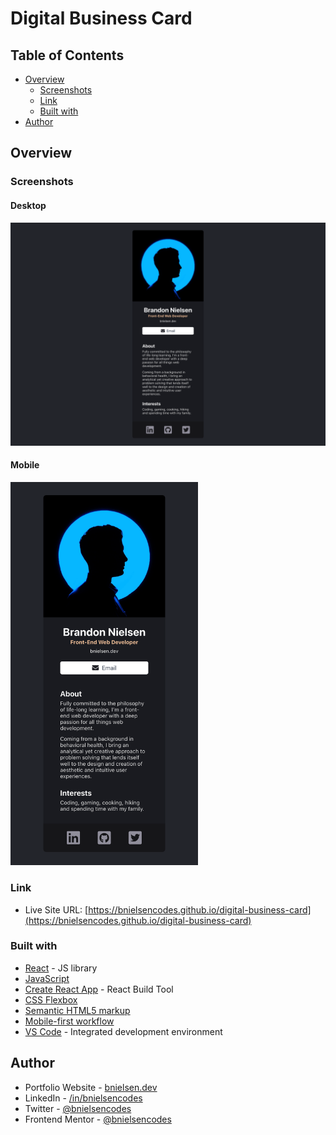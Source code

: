 # Digital Business Card

## Table of Contents

- [Overview](#overview)
  - [Screenshots](#screenshots)
  - [Link](#link)
  - [Built with](#built-with)
- [Author](#author)

## Overview

### Screenshots

#### Desktop

![screenshot of Digital Business Card desktop website](src/assets/images/screenshots/desktop-updated.png)

#### Mobile

<img src="src/assets/images/screenshots/mobile.png" alt="screenshot of Digital Business Card mobile website" width="300">

### Link

- Live Site URL: [https://bnielsencodes.github.io/digital-business-card](https://bnielsencodes.github.io/digital-business-card)

### Built with

- [React](https://reactjs.org/) - JS library
- [JavaScript](https://developer.mozilla.org/en-US/docs/Web/JavaScript)
- [Create React App](https://create-react-app.dev/) - React Build Tool
- [CSS Flexbox](https://developer.mozilla.org/en-US/docs/Learn/CSS/CSS_layout/Flexbox)
- [Semantic HTML5 markup](https://www.w3schools.com/html/html5_semantic_elements.asp)
- [Mobile-first workflow](https://developer.mozilla.org/en-US/docs/Learn/CSS/CSS_layout/Responsive_Design)
- [VS Code](https://code.visualstudio.com/) - Integrated development environment

## Author

- Portfolio Website - [bnielsen.dev](https://bnielsen.dev)
- LinkedIn - [/in/bnielsencodes](https://linkedin.com/in/bnielsencodes)
- Twitter - [@bnielsencodes](https://twitter.com/bnielsencodes)
- Frontend Mentor - [@bnielsencodes](https://www.frontendmentor.io/profile/bnielsencodes)
